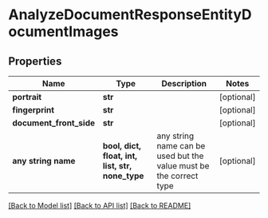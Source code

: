 # AnalyzeDocumentResponseEntityDocumentImages


## Properties
Name | Type | Description | Notes
------------ | ------------- | ------------- | -------------
**portrait** | **str** |  | [optional] 
**fingerprint** | **str** |  | [optional] 
**document_front_side** | **str** |  | [optional] 
**any string name** | **bool, dict, float, int, list, str, none_type** | any string name can be used but the value must be the correct type | [optional]

[[Back to Model list]](../README.md#documentation-for-models) [[Back to API list]](../README.md#documentation-for-api-endpoints) [[Back to README]](../README.md)


